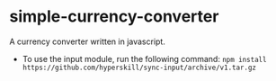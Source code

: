 # simple-currency-converter
A currency converter written in javascript.

- To use the input module, run the following command:
`npm install https://github.com/hyperskill/sync-input/archive/v1.tar.gz`
